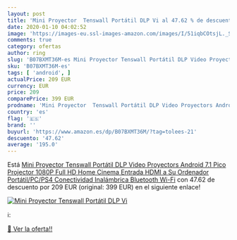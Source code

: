 ```yaml
---
layout: post
title: 'Mini Proyector  Tenswall Portátil DLP Vi al 47.62 % de descuento'
date: 2020-01-10 04:02:52
image: 'https://images-eu.ssl-images-amazon.com/images/I/51iqbCOtsjL._SL400_.jpg'
comments: true
category: ofertas
author: ring
slug: 'B07BXMT36M-es Mini Proyector Tenswall Portátil DLP Video Proyectors...'
sku: 'B07BXMT36M-es'
tags: [ 'android', ]
actualPrice: 209 EUR
currency: EUR
price: 209
comparePrice: 399 EUR
prodname: 'Mini Proyector  Tenswall Portátil DLP Video Proyectors Android 7.1 Pico Projector 1080P Full HD Home Cinema  Entrada HDMI a Su Ordenador Portátil/PC/PS4  Conectividad Inalámbrica Bluetooth Wi-Fi'
country: 'es'
flag: '🇪🇸'
brand: ''
buyurl: 'https://www.amazon.es/dp/B07BXMT36M/?tag=tolees-21'
descuento: '47.62'
average: '195.0'
---
```


Está [Mini Proyector  Tenswall Portátil DLP Video Proyectors Android 7.1 Pico Projector 1080P Full HD Home Cinema  Entrada HDMI a Su Ordenador Portátil/PC/PS4  Conectividad Inalámbrica Bluetooth Wi-Fi](https://www.amazon.es/dp/B07BXMT36M/?tag=tolees-21) con 47.62 de descuento por 209 EUR (original: 399 EUR) en el siguiente enlace!

[![Mini Proyector  Tenswall Portátil DLP Vi](https://images-eu.ssl-images-amazon.com/images/I/51iqbCOtsjL._SL400_.jpg)](https://www.amazon.es/dp/B07BXMT36M/?tag=tolees-21)

ℹ️:


[🛒 Ver la oferta!!](https://www.amazon.es/dp/B07BXMT36M/?tag=tolees-21)
